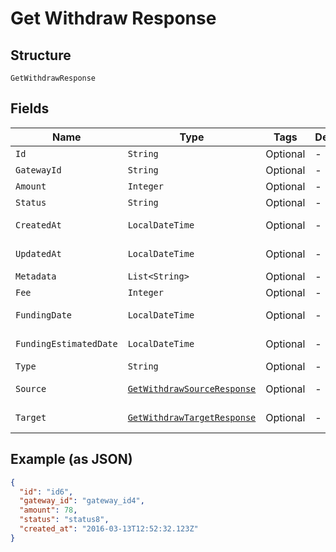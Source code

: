 
# Get Withdraw Response

## Structure

`GetWithdrawResponse`

## Fields

| Name | Type | Tags | Description | Getter | Setter |
|  --- | --- | --- | --- | --- | --- |
| `Id` | `String` | Optional | - | String getId() | setId(String id) |
| `GatewayId` | `String` | Optional | - | String getGatewayId() | setGatewayId(String gatewayId) |
| `Amount` | `Integer` | Optional | - | Integer getAmount() | setAmount(Integer amount) |
| `Status` | `String` | Optional | - | String getStatus() | setStatus(String status) |
| `CreatedAt` | `LocalDateTime` | Optional | - | LocalDateTime getCreatedAt() | setCreatedAt(LocalDateTime createdAt) |
| `UpdatedAt` | `LocalDateTime` | Optional | - | LocalDateTime getUpdatedAt() | setUpdatedAt(LocalDateTime updatedAt) |
| `Metadata` | `List<String>` | Optional | - | List<String> getMetadata() | setMetadata(List<String> metadata) |
| `Fee` | `Integer` | Optional | - | Integer getFee() | setFee(Integer fee) |
| `FundingDate` | `LocalDateTime` | Optional | - | LocalDateTime getFundingDate() | setFundingDate(LocalDateTime fundingDate) |
| `FundingEstimatedDate` | `LocalDateTime` | Optional | - | LocalDateTime getFundingEstimatedDate() | setFundingEstimatedDate(LocalDateTime fundingEstimatedDate) |
| `Type` | `String` | Optional | - | String getType() | setType(String type) |
| `Source` | [`GetWithdrawSourceResponse`](../../doc/models/get-withdraw-source-response.md) | Optional | - | GetWithdrawSourceResponse getSource() | setSource(GetWithdrawSourceResponse source) |
| `Target` | [`GetWithdrawTargetResponse`](../../doc/models/get-withdraw-target-response.md) | Optional | - | GetWithdrawTargetResponse getTarget() | setTarget(GetWithdrawTargetResponse target) |

## Example (as JSON)

```json
{
  "id": "id6",
  "gateway_id": "gateway_id4",
  "amount": 78,
  "status": "status8",
  "created_at": "2016-03-13T12:52:32.123Z"
}
```

